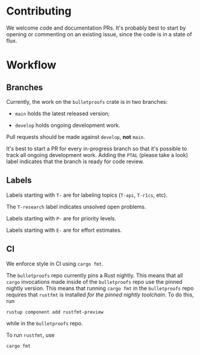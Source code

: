 # Contributing

We welcome code and documentation PRs.  It's probably best to start by
opening or commenting on an existing issue, since the code is in a state
of flux.

# Workflow

## Branches

Currently, the work on the `bulletproofs` crate is in two branches:

* `main` holds the latest released version;

* `develop` holds ongoing development work.

Pull requests should be made against `develop`, **not** `main`.

It's best to start a PR for every in-progress branch so that it's possible
to track all ongoing development work.  Adding the `PTAL` (please take a 
look) label indicates that the branch is ready for code review.

## Labels

Labels starting with `T-` are for labeling topics (`T-api`, `T-r1cs`, etc).

The `T-research` label indicates unsolved open problems.

Labels starting with `P-` are for priority levels.

Labels starting with `E-` are for effort estimates.

## CI

We enforce style in CI using `cargo fmt`.

The `bulletproofs` repo currently pins a Rust nightly.  This means that
all `cargo` invocations made inside of the `bulletproofs` repo use the
pinned nightly version.  This means that running `cargo fmt` in the
`bulletproofs` repo requires that `rustfmt` is installed *for the pinned
nightly toolchain*.  To do this, run
```
rustup component add rustfmt-preview
```
while in the `bulletproofs` repo.

To run `rustfmt`, use
```
cargo fmt
```

